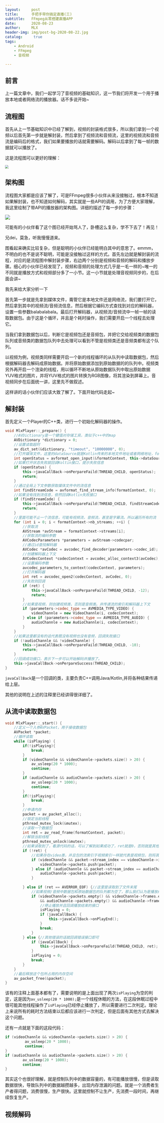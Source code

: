 ```yaml
---
layout:     post
title:      手把手带你搞定直播(三)
subtitle:   FFmpeg从零搭建直播APP
date:       2020-08-23
author:     MLX
header-img: img/post-bg-2020-08-22.jpg
catalog: 	 true
tags:
    - Android
    - FFmpeg
    - 音视频

---
```


## 前言

上一篇文章中，我们一起学习了音视频的基础知识，这一节我们将开发一个用于播放本地或者网络流的播放器。话不多说开始~

## 流程图

首先从上一节基础知识中已经了解到，视频的封装格式很多，所以我们拿到一个视频以后首先第一步就是解封装，然后拿到了视频流和音频流，这里的视频流和音频流是编码后的格式，我们如果要播放的话就需要解码。解码以后拿到了每一帧的数据就可以播放了。

这是流程图可以更好的理解：

<img src="/img/FFmpeg解封装流程.png" style="zoom:67%;" />

## 架构图

流程图大家都是应该了解了，可是FFmpeg很多小伙伴从来没接触过，根本不知道如果解封装，也不知道如何解码，其实就是一些API的调用，为了方便大家理解，我这里绘制了带API的播放器的架构图。详细的描述了每一步的步骤：

![](/img/ffplayer.png)

可能有的小伙伴看了这个图已经开始骂人了，卧槽这么复杂，学不下去了！再见！

兄dei，莫急，听我慢慢道来。

图看起来确实比较复杂，但是聪明的小伙伴已经能明白其中的意思了。emmm，不明白的也不是说不聪明，可能是没接触过这样的方式。首先左边就是解封装的流程，对应的是流程图中解封装步骤，右边两个分别是视频和音频的解码和播放步骤。细心的小伙伴已经发现了，视频和音频的处理方式几乎是一毛一样的~唯一的不同就是播放方式和视频部分多了一小节。这一小节就是处理音视频同步的，在后面会讲~

我先来给大家分析一下

首先第一步就是先拿到媒体文件，甭管它是本地文件还是网络流，我们要打开它，然后拿到其中的视频流/音频流信息，然后根据它编码方式查找到对应的解码器，设置一些参数balabalabala。最后打开解码器，从视频流/音频流中一帧一帧的读取数据包。由于这是个循环，并且是个耗时操作，我们需要开启一个线程去处理它。

当我们拿到数据包以后，判断它是视频包还是音频包，并把它交给视频类的数据包队列或音频类的数据包队列中去处理可以看到不管是视频类还是音频类都有这个队列。

以视频为例，视频类同样需要开启一个新的线程循环的从队列中读取数据包，然后根据解码器去解码成原始数据。并将原始数据添加到原始数据的的队列中。视频类另外再开启一个渲染的线程，用以循环不断地从原始数据队列中取出原始数据YUV格式的图片，并将YUV格式的图片转换为RGB图像，将其渲染到屏幕上。音视频同步在后面统一讲，这里先不做叙述。

这样讲的话小伙伴们应该大致了解了。下面开始代码走起~

## 解封装

首先定义一个Player的C++类，进行一个初始化解码器的操作。

```c++
void MlxPlayer::_prepare() {
    //AVDictionary是一个健值对存储工具，类似于c++中的map
    AVDictionary *dictionary = 0;
    //设置读取超时
    av_dict_set(&dictionary, "timeout", "10000000", 0);
    //打开媒体文件，这里的dataSource就是Kotlin传来的本地文件地址或者网络地址，formatContext是全局的上下文参数，如果比喻的话可以类比Activity中的Context
    int openStatus = avformat_open_input(&formatContext, this->dataSource, 0, &dictionary);
    //如果打开状态失败就回调Koltin接口，提示失败信息
    if (openStatus) {
        this->javaCallBack->onPerpareFaild(THREAD_CHILD, openStatus);
        return;
    }
    //通过全局上下文参数获取媒体文件中的流信息
    int findStreamCode = avformat_find_stream_info(formatContext, 0);
    //如果没有找到流信息，依然回调Kotlin失败接口
    if (findStreamCode) {
        this->javaCallBack->onPerpareFaild(THREAD_CHILD, findStreamCode);
        return;
    }
	//里面可能不止一个流信息，可能有视频流，音频流，甚至是字幕流。所以遍历所有的流
    for (int i = 0; i < formatContext->nb_streams; ++i) {
        //获取流
        AVStream *avStream = formatContext->streams[i];
        //获取流的编码参数
        AVCodecParameters *parameters = avStream->codecpar;
        //通过id查找解码器
        AVCodec *avCodec = avcodec_find_decoder(parameters->codec_id);
        //创建解码器上下文
        AVCodecContext *codecContext = avcodec_alloc_context3(avCodec);
        //设置编码参数
        avcodec_parameters_to_context(codecContext, parameters);
        //打开解码器
        int ret = avcodec_open2(codecContext, avCodec, 0);
        //失败则回调
        if (ret) {
            this->javaCallBack->onPerpareFaild(THREAD_CHILD, -12);
            return;
        }
        //如果是视频，则创建视频类，否则是音频类。并传递流的索引和解码器上下文
        if (parameters->codec_type == AVMEDIA_TYPE_VIDEO) {
            videoChannle = new VideoChannle(i, codecContext);
        } else if (parameters->codec_type == AVMEDIA_TYPE_AUDIO) {
            audioChannle = new AudioChannle(i, codecContext);
        }
    }
    //如果这里都没有的话代表既没有视频也没有音频，回调失败接口
    if (!audioChannle && !videoChannle) {
        this->javaCallBack->onPerpareFaild(THREAD_CHILD, -10);
        return;
    }
    //回调成功接口，表示下一步可以开始解码并播放了。
    this->javaCallBack->onPerpareSuccess(THREAD_CHILD);
}
```

`javaCallBack`是一个回调的类，主要负责C++调用Java/Kotlin,并将各种结果传递给上层。

其他的说明在上述的注释里已经讲得很详细了。

## 从流中读取数据包

```c++
void MlxPlayer::_start() {   
    //定义一个入参AVPacket，用于接收数据包
    AVPacket *packet;
    //循环读取
    while (isPlaying) {
        if(!isPlaying){
            break;
        }
        if (videoChannle && videoChannle->packets.size() > 20) {
            av_usleep(20 * 1000);
            continue;
        }
        if (audioChannle && audioChannle->packets.size() > 20) {
            av_usleep(20 * 1000);
            continue;
        }
        if(!isPlaying){
            break;
        }
        //申请内存
        packet = av_packet_alloc();
        //锁定当前线程
        pthread_mutex_lock(&mutex);
        //读取一个数据包
        int ret = av_read_frame(formatContext, packet);
        //解锁当前线程
        pthread_mutex_unlock(&mutex);
        //如果读取到了，看源代码的话，可以了解到如果成功了，ret就是0，否则就是其他数值。
        if (!ret) {
            //如果存在video类，并且包的流索引于视频索引一样就代表是视频包，则将其添加到视频队列中，下面音频同理
            if (videoChannle && packet->stream_index == videoChannle->id) {
                videoChannle->packets.push(packet);
            } else if (audioChannle && packet->stream_index == audioChannle->id) {
                audioChannle->packets.push(packet);
            }
            
        } else if (ret == AVERROR_EOF) {//这里是读取到了文件末尾
            //如果视频/音频中数据包和原始数据包的队列都为空了，那么我们认为是播放结束了。
            if (videoChannle->packets.empty() && videoChannle->frames.empty()
                && audioChannle->packets.empty() && audioChannle->frames.empty()) {
                //停止播放并且回调播放结束的接口
                isPlaying = 0;
                if (javaCallBack) {
                    this->javaCallBack->onPlayEnd();
                }
                break;
            }
        } else {//其他错误的话就回调错误接口即可
            if (javaCallBack) {
                this->javaCallBack->onPerpareFaild(THREAD_CHILD, ret);
            }
            isPlaying = 0;
            break;
        }
    }
    //最后释放这个包所占用的内存空间
    av_packet_free(&packet);
}
```

该有的注释上面基本都有了，需要说明的是上面出现了两次`isPlaying`为空的判定，这是因为`av_usleep(20 * 1000);`是一个线程休眠的方法，在这段休眠过程中很可能其他线程操作了`isPlaying`已经停止播放了，所以需要进行二次判定。理论上来说所有的耗时方法结束以后都应该进行一次判定，但是后面有其他方式去解决这个问题。

还有一点就是下面的这段代码：

```c++
if (videoChannle && videoChannle->packets.size() > 20) {
         av_usleep(20 * 1000);
         continue;
}
if (audioChannle && audioChannle->packets.size() > 20) {
        av_usleep(20 * 1000);
        continue;
}
```

其实这个也很好理解，就是控制队列中的数据容量的，有可能播放很慢，但是读取数据很快，导致队列中的数据越攒越多，出现内存泄漏的问题。就是一个消费者生产者得问题，消费很慢，生产很快。这里就控制不让生产，先消费一段时间，再继续恢复生产。

## 视频解码